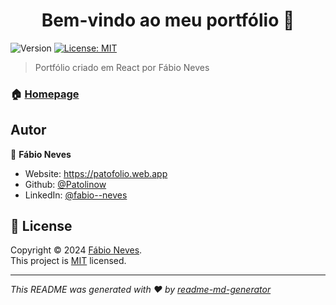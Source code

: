 <h1 align="center">Bem-vindo ao meu portfólio 👋</h1>
<p>
  <img alt="Version" src="https://img.shields.io/badge/version-1.0.0-blue.svg?cacheSeconds=2592000" />
  <a href="https://github.com/Patolinow/healthy-food-mail/blob/master/LICENSE" target="_blank">
    <img alt="License: MIT" src="https://img.shields.io/github/license/Patolinow/healthy-food-mail" />
  </a>
</p>

> Portfólio criado em React por Fábio Neves

### 🏠 [Homepage](https://patofolio.web.app)


## Autor

👤 **Fábio Neves**

* Website: https://patofolio.web.app
* Github: [@Patolinow](https://github.com/Patolinow)
* LinkedIn: [@fabio--neves](https://linkedin.com/in/fabio--neves)
## 📝 License

Copyright © 2024 [Fábio Neves](https://github.com/Patolinow).<br />
This project is [MIT](https://github.com/Patolinow/healthy-food-mail/blob/master/LICENSE) licensed.

***
_This README was generated with ❤️ by [readme-md-generator](https://github.com/kefranabg/readme-md-generator)_
